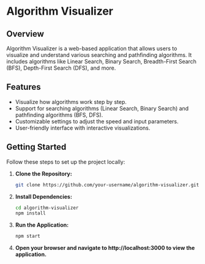 # Algorithm Visualizer

## Overview

Algorithm Visualizer is a web-based application that allows users to visualize and understand various searching and pathfinding algorithms. It includes algorithms like Linear Search, Binary Search, Breadth-First Search (BFS), Depth-First Search (DFS), and more.

## Features

- Visualize how algorithms work step by step.
- Support for searching algorithms (Linear Search, Binary Search) and pathfinding algorithms (BFS, DFS).
- Customizable settings to adjust the speed and input parameters.
- User-friendly interface with interactive visualizations.

## Getting Started

Follow these steps to set up the project locally:

1. **Clone the Repository:**
   ```bash
   git clone https://github.com/your-username/algorithm-visualizer.git
   ```
2. **Install Dependencies:**
    ```bash
    cd algorithm-visualizer
    npm install
    ```
3. **Run the Application:**
    ```bash
    npm start
    ```
4. **Open your browser and navigate to http://localhost:3000 to view the application.**